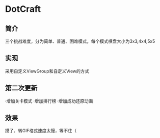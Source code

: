 # DotCraft
## 简介
三个挑战难度，分为简单、普通、困难模式，每个模式棋盘大小为3x3,4x4,5x5
## 实现
采用自定义ViewGroup和自定义View的方式
## 第二次更新
·增加关卡模式 
·增加排行榜
·增加成功还原动画

## 效果
摸了，转GIF格式速度太慢，等不住（
